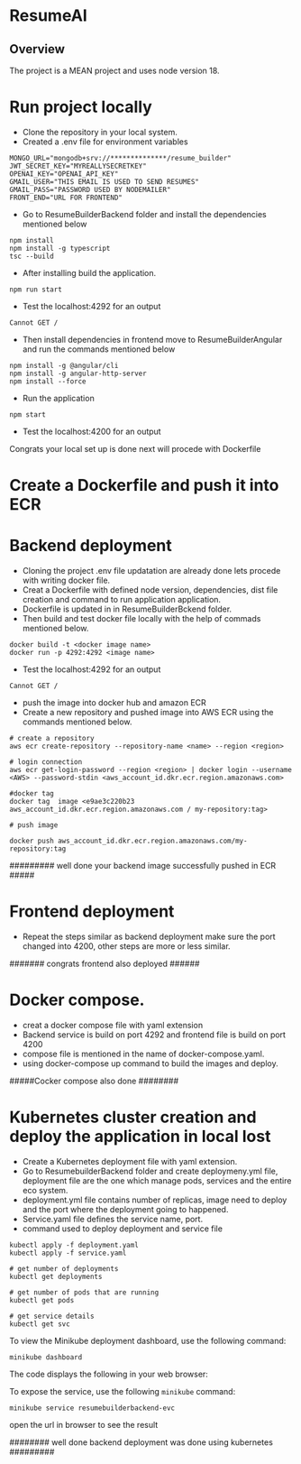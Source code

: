 # ResumeAI

## Overview

The project is a MEAN project and uses node version 18.

# Run project locally

* Clone the repository in your local system.
* Created a .env file for environment variables
```
MONGO_URL="mongodb+srv://**************/resume_builder"
JWT_SECRET_KEY="MYREALLYSECRETKEY"
OPENAI_KEY="OPENAI_API_KEY"
GMAIL_USER="THIS EMAIL IS USED TO SEND RESUMES"
GMAIL_PASS="PASSWORD USED BY NODEMAILER"
FRONT_END="URL FOR FRONTEND"
```
* Go to ResumeBuilderBackend folder and install the dependencies mentioned below
```
npm install
npm install -g typescript
tsc --build
```
*  After installing build the application.
```
npm run start
```
* Test the localhost:4292 for an output
```
Cannot GET /
```
* Then install dependencies in frontend move to ResumeBuilderAngular and run the commands mentioned below
```
npm install -g @angular/cli
npm install -g angular-http-server
npm install --force
```
* Run the application 
```
npm start
```
* Test the localhost:4200 for an output


Congrats your local set up is done next will procede with Dockerfile

# Create a Dockerfile and push it into ECR

# Backend deployment

* Cloning the project .env file updatation are already done lets procede with writing docker file.
* Creat a Dockerfile with defined node version, dependencies, dist file creation and command to run application application.
* Dockerfile is updated in in ResumeBuilderBckend folder.
* Then build and test docker file locally with the help of commads mentioned below.
```
docker build -t <docker image name>
docker run -p 4292:4292 <image name>
```
* Test the localhost:4292 for an output
```
Cannot GET /
```
* push the image into docker hub and amazon ECR
* Create a new repository and pushed image into AWS ECR using the commands mentioned below.
```
# create a repository
aws ecr create-repository --repository-name <name> --region <region>

# login connection 
aws ecr get-login-password --region <region> | docker login --username <AWS> --password-stdin <aws_account_id.dkr.ecr.region.amazonaws.com>

#docker tag 
docker tag  image <e9ae3c220b23 aws_account_id.dkr.ecr.region.amazonaws.com / my-repository:tag>

# push image

docker push aws_account_id.dkr.ecr.region.amazonaws.com/my-repository:tag

```
######### well done your backend image successfully pushed in ECR #####

# Frontend deployment

* Repeat the steps similar as backend deployment make sure the port changed into 4200, other steps are more or less similar.

####### congrats frontend also deployed ######

# Docker compose.

* creat a docker compose file with yaml extension
* Backend service is build on port 4292 and frontend file is build on port 4200
* compose file is mentioned in the name of docker-compose.yaml.
* using docker-compose up command to build the images and deploy.

#####Cocker compose also done ########

# Kubernetes cluster creation and deploy the application in local lost 

* Create a Kubernetes deployment file with yaml extension.
* Go to ResumebuilderBackend folder and create deploymeny.yml file, deployment file are the one which manage pods, services and the entire eco system.
* deployment.yml file contains number of replicas, image need to deploy and the port where the deployment going to happened.
* Service.yaml file defines the service name, port.
* command used to deploy deployment and service file 
```
kubectl apply -f deployment.yaml
kubectl apply -f service.yaml
```


```
# get number of deployments 
kubectl get deployments
```


```
# get number of pods that are running 
kubectl get pods
```


```
# get service details
kubectl get svc
```


To view the Minikube deployment dashboard, use the following command:
```
minikube dashboard
```
The code displays the following in your web browser:


To expose the service, use the following `minikube` command:
```
minikube service resumebuilderbackend-evc
```



open the url in browser to see the result



######## well done backend deployment was done using kubernetes #########
